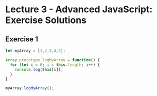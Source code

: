 # Lecture 3 - Advanced JavaScript: Exercise Solutions

## Exercise 1
```js
let myArray = [1,2,3,4,5];

Array.prototype.logMyArray = function() {
  for (let i = 0; i < this.length; i++) {
    console.log(this[i]);
  }
}

myArray.logMyArray();
```
